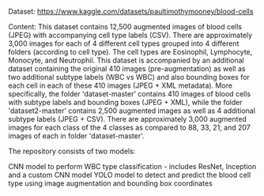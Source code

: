Dataset: https://www.kaggle.com/datasets/paultimothymooney/blood-cells

Content: This dataset contains 12,500 augmented images of blood cells (JPEG) with accompanying cell type labels (CSV). There are approximately 3,000 images for each of 4 different cell types grouped into 4 different folders (according to cell type). The cell types are Eosinophil, Lymphocyte, Monocyte, and Neutrophil. This dataset is accompanied by an additional dataset containing the original 410 images (pre-augmentation) as well as two additional subtype labels (WBC vs WBC) and also bounding boxes for each cell in each of these 410 images (JPEG + XML metadata). More specifically, the folder 'dataset-master' contains 410 images of blood cells with subtype labels and bounding boxes (JPEG + XML), while the folder 'dataset2-master' contains 2,500 augmented images as well as 4 additional subtype labels (JPEG + CSV). There are approximately 3,000 augmented images for each class of the 4 classes as compared to 88, 33, 21, and 207 images of each in folder 'dataset-master'.

The repository consists of two models:

CNN model to perform WBC type classification - includes ResNet, Inception and a custom CNN model
YOLO model to detect and predict the blood cell type using image augmentation and bounding box coordinates
